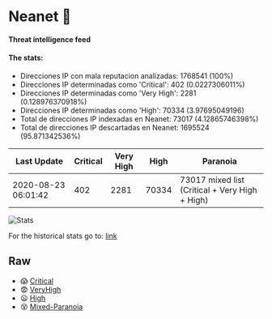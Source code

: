 # Neanet :hocho:
#### Threat intelligence feed
#### The stats:

- Direcciones IP con mala reputacion analizadas: 1768541 (100%)
- Direcciones IP determinadas como 'Critical':  402 (0.0227306011%)
- Direcciones IP determinadas como 'Very High':  2281 (0.128976370918%)
- Direcciones IP determinadas como 'High':  70334 (3.97695049196)
- Total de direcciones IP indexadas en Neanet:  73017 (4.12865746398%)
- Total de direcciones IP descartadas en Neanet:  1695524 (95.871342536%)

| Last Update | Critical | Very High | High | Paranoia |
| --- | --- | --- | --- | --- |
| 2020-08-23 06:01:42 | 402 | 2281 | 70334 | 73017 mixed list (Critical + Very High + High)|

![Stats](https://docs.google.com/spreadsheets/d/e/2PACX-1vSnaNMIXVabIpDJjufMlzH7poXnshF3mgd8Is1g9ytUEzVsP5my4Trn8f-xkoLLQ38xpL3HtmUexLo6/pubchart?oid=501124687&format=image)

For the historical stats go to: [link](/stats.csv)
## Raw
- :scream: [Critical](https://raw.githubusercontent.com/JavaGarcia/Neanet/master/blacklists/neanet_critical.txt)
- :fearful: [VeryHigh](https://raw.githubusercontent.com/JavaGarcia/Neanet/master/blacklists/neanet_veryHigh.txtt)
- :frowning: [High](https://raw.githubusercontent.com/JavaGarcia/Neanet/master/blacklists/neanet_high.txt)
- :dizzy_face: [Mixed-Paranoia](https://raw.githubusercontent.com/JavaGarcia/Neanet/master/blacklists/neanet_all.txt)
































































































































































































































































































































































































